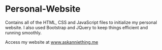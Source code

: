 # Personal-Website
 Contains all of the HTML, CSS and JavaScript files to initialize my personal website. I also used Bootstrap and JQuery to keep things efficient and running smoothly.
 
 Access my website at www.askanniething.me
